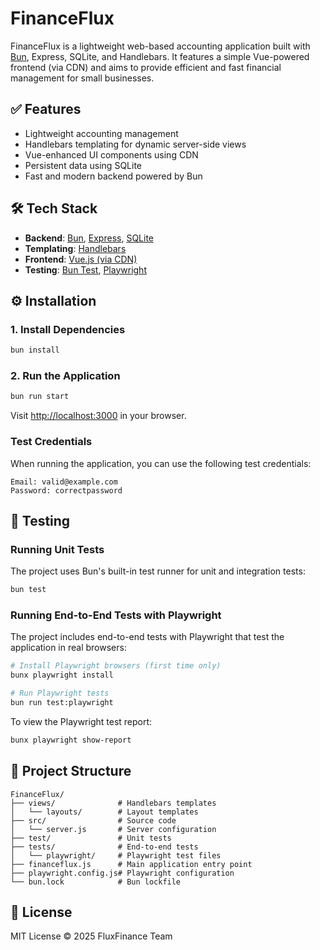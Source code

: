 # FinanceFlux

FinanceFlux is a lightweight web-based accounting application built with [Bun](https://bun.sh/), Express, SQLite, and Handlebars. It features a simple Vue-powered frontend (via CDN) and aims to provide efficient and fast financial management for small businesses.

## ✅ Features

* Lightweight accounting management
* Handlebars templating for dynamic server-side views
* Vue-enhanced UI components using CDN
* Persistent data using SQLite
* Fast and modern backend powered by Bun

## 🛠 Tech Stack

* **Backend**: [Bun](https://bun.sh/), [Express](https://expressjs.com/), [SQLite](https://www.sqlite.org/)
* **Templating**: [Handlebars](https://handlebarsjs.com/)
* **Frontend**: [Vue.js (via CDN)](https://cdn.jsdelivr.net/npm/vue@3)
* **Testing**: [Bun Test](https://bun.sh/docs/cli/test), [Playwright](https://playwright.dev/)


## ⚙️ Installation

### 1. Install Dependencies

```bash
bun install
```

### 2. Run the Application

```bash
bun run start
```

Visit [http://localhost:3000](http://localhost:3000) in your browser.

### Test Credentials

When running the application, you can use the following test credentials:

```
Email: valid@example.com
Password: correctpassword
```

## 🧪 Testing

### Running Unit Tests

The project uses Bun's built-in test runner for unit and integration tests:

```bash
bun test
```

### Running End-to-End Tests with Playwright

The project includes end-to-end tests with Playwright that test the application in real browsers:

```bash
# Install Playwright browsers (first time only)
bunx playwright install

# Run Playwright tests
bun run test:playwright
```

To view the Playwright test report:

```bash
bunx playwright show-report
```

## 📁 Project Structure

```
FinanceFlux/
├── views/              # Handlebars templates
│   └── layouts/        # Layout templates
├── src/                # Source code
│   └── server.js       # Server configuration
├── test/               # Unit tests
├── tests/              # End-to-end tests
│   └── playwright/     # Playwright test files
├── financeflux.js      # Main application entry point
├── playwright.config.js# Playwright configuration
└── bun.lock            # Bun lockfile
```

## 📃 License

MIT License © 2025 FluxFinance Team